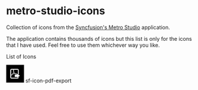 # metro-studio-icons
Collection of icons from the [Syncfusion's Metro Studio](https://www.syncfusion.com/downloads/metrostudio) application.

The application contains thousands of icons but this list is only for the icons that I have used. Feel free to use them whichever way you like.

List of Icons

![](https://github.com/andy01pr/metro-studio-icons/blob/main/icons/PDF-Export.png "PDF Export")
sf-icon-pdf-export

